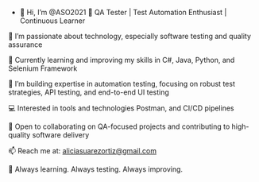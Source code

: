 - 👋 Hi, I’m @ASO2021
🎯 QA Tester | Test Automation Enthusiast | Continuous Learner

👀 I’m passionate about technology, especially software testing and quality assurance

🌱 Currently learning and improving my skills in C#, Java, Python, and Selenium Framework

🧪 I’m building expertise in automation testing, focusing on robust test strategies, API testing, and end-to-end UI testing

💻 Interested in tools and technologies Postman, and CI/CD pipelines

🤝 Open to collaborating on QA-focused projects and contributing to high-quality software delivery

📫 Reach me at: aliciasuarezortiz@gmail.com

📌 Always learning. Always testing. Always improving.

<!---
ASO2021/ASO2021 is a ✨ special ✨ repository because its `README.md` (this file) appears on your GitHub profile.
You can click the Preview link to take a look at your changes.
--->

